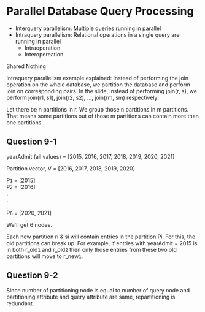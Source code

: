 # Parallel Database Query Processing

- Interquery parallelism: Multiple queries running in parallel
- Intraquery parallelism: Relational operations in a single query are running in parallel
  - Intraoperation
  - Interopereation

Shared Nothing

Intraquery parallelism example explained: Instead of performing the join operation on the whole database, we partition the database and perform join on
corresponding pairs. In the slide, instead of performing join(r, s), we perform join(r1, s1), join(r2, s2), ..., join(rm, sm) respectively.

Let there be n partitions in r. We group those n partitions in m partitions. That means some partitions out of those m partitions can contain more than one partitions.

## Question 9-1

yearAdmit (all values) = [2015, 2016, 2017, 2018, 2019, 2020, 2021]

Partition vector, V = [2016, 2017, 2018, 2019, 2020]

P`1` = [2015]  
P`2` = [2016]  
.  
.  
.  
P`6` = [2020, 2021]

We'll get 6 nodes.

Each new partition ri & si will contain entries in the partition Pi. For this, the old partitions can break up. For example, if entries with yearAdmit = 2015 is in both r_old`1` and r_old`2` then only those entries from these two old partitions will move to r_new`1`.

## Question 9-2

Since number of partitioning node is equal to number of query node and partitioning attribute and query attribute are same, repartitioning is redundant.
